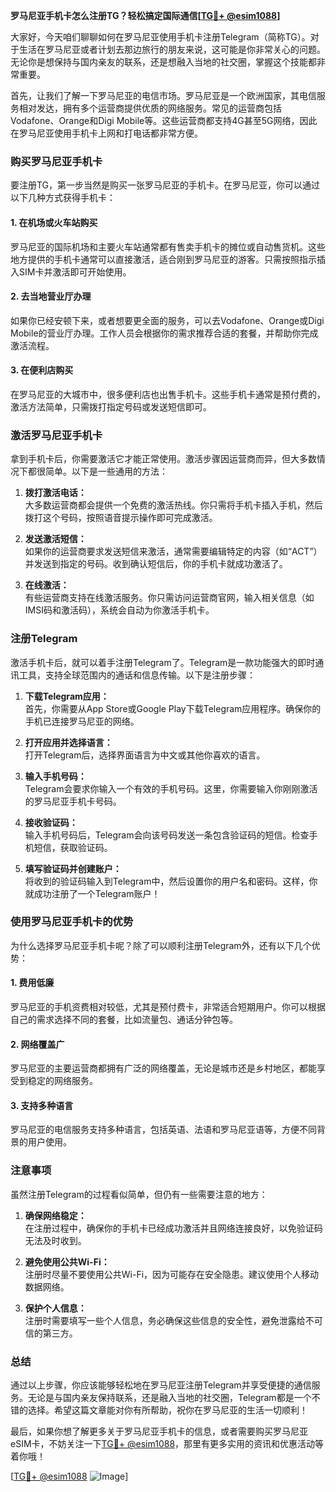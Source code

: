 **罗马尼亚手机卡怎么注册TG？轻松搞定国际通信[[TG💪+ @esim1088](https://t.me/s/esim1088)]**

大家好，今天咱们聊聊如何在罗马尼亚使用手机卡注册Telegram（简称TG）。对于生活在罗马尼亚或者计划去那边旅行的朋友来说，这可能是你非常关心的问题。无论你是想保持与国内亲友的联系，还是想融入当地的社交圈，掌握这个技能都非常重要。

首先，让我们了解一下罗马尼亚的电信市场。罗马尼亚是一个欧洲国家，其电信服务相对发达，拥有多个运营商提供优质的网络服务。常见的运营商包括Vodafone、Orange和Digi Mobile等。这些运营商都支持4G甚至5G网络，因此在罗马尼亚使用手机卡上网和打电话都非常方便。

### **购买罗马尼亚手机卡**

要注册TG，第一步当然是购买一张罗马尼亚的手机卡。在罗马尼亚，你可以通过以下几种方式获得手机卡：

#### **1. 在机场或火车站购买**
罗马尼亚的国际机场和主要火车站通常都有售卖手机卡的摊位或自动售货机。这些地方提供的手机卡通常可以直接激活，适合刚到罗马尼亚的游客。只需按照指示插入SIM卡并激活即可开始使用。

#### **2. 去当地营业厅办理**
如果你已经安顿下来，或者想要更全面的服务，可以去Vodafone、Orange或Digi Mobile的营业厅办理。工作人员会根据你的需求推荐合适的套餐，并帮助你完成激活流程。

#### **3. 在便利店购买**
在罗马尼亚的大城市中，很多便利店也出售手机卡。这些手机卡通常是预付费的，激活方法简单，只需拨打指定号码或发送短信即可。

### **激活罗马尼亚手机卡**

拿到手机卡后，你需要激活它才能正常使用。激活步骤因运营商而异，但大多数情况下都很简单。以下是一些通用的方法：

1. **拨打激活电话：**  
   大多数运营商都会提供一个免费的激活热线。你只需将手机卡插入手机，然后拨打这个号码，按照语音提示操作即可完成激活。

2. **发送激活短信：**  
   如果你的运营商要求发送短信来激活，通常需要编辑特定的内容（如“ACT”）并发送到指定的号码。收到确认短信后，你的手机卡就成功激活了。

3. **在线激活：**  
   有些运营商支持在线激活服务。你只需访问运营商官网，输入相关信息（如IMSI码和激活码），系统会自动为你激活手机卡。

### **注册Telegram**

激活手机卡后，就可以着手注册Telegram了。Telegram是一款功能强大的即时通讯工具，支持全球范围内的通话和信息传输。以下是注册步骤：

1. **下载Telegram应用：**  
   首先，你需要从App Store或Google Play下载Telegram应用程序。确保你的手机已连接罗马尼亚的网络。

2. **打开应用并选择语言：**  
   打开Telegram后，选择界面语言为中文或其他你喜欢的语言。

3. **输入手机号码：**  
   Telegram会要求你输入一个有效的手机号码。这里，你需要输入你刚刚激活的罗马尼亚手机卡号码。

4. **接收验证码：**  
   输入手机号码后，Telegram会向该号码发送一条包含验证码的短信。检查手机短信，获取验证码。

5. **填写验证码并创建账户：**  
   将收到的验证码输入到Telegram中，然后设置你的用户名和密码。这样，你就成功注册了一个Telegram账户！

### **使用罗马尼亚手机卡的优势**

为什么选择罗马尼亚手机卡呢？除了可以顺利注册Telegram外，还有以下几个优势：

#### **1. 费用低廉**
罗马尼亚的手机资费相对较低，尤其是预付费卡，非常适合短期用户。你可以根据自己的需求选择不同的套餐，比如流量包、通话分钟包等。

#### **2. 网络覆盖广**
罗马尼亚的主要运营商都拥有广泛的网络覆盖，无论是城市还是乡村地区，都能享受到稳定的网络服务。

#### **3. 支持多种语言**
罗马尼亚的电信服务支持多种语言，包括英语、法语和罗马尼亚语等，方便不同背景的用户使用。

### **注意事项**

虽然注册Telegram的过程看似简单，但仍有一些需要注意的地方：

1. **确保网络稳定：**  
   在注册过程中，确保你的手机卡已经成功激活并且网络连接良好，以免验证码无法及时收到。

2. **避免使用公共Wi-Fi：**  
   注册时尽量不要使用公共Wi-Fi，因为可能存在安全隐患。建议使用个人移动数据网络。

3. **保护个人信息：**  
   注册时需要填写一些个人信息，务必确保这些信息的安全性，避免泄露给不可信的第三方。

### **总结**

通过以上步骤，你应该能够轻松地在罗马尼亚注册Telegram并享受便捷的通信服务。无论是与国内亲友保持联系，还是融入当地的社交圈，Telegram都是一个不错的选择。希望这篇文章能对你有所帮助，祝你在罗马尼亚的生活一切顺利！

最后，如果你想了解更多关于罗马尼亚手机卡的信息，或者需要购买罗马尼亚eSIM卡，不妨关注一下[TG💪+ @esim1088](https://t.me/s/esim1088)，那里有更多实用的资讯和优惠活动等着你哦！

[[TG💪+ @esim1088](https://t.me/s/esim1088) ![Image](https://i.postimg.cc/4NQfJmqS/Snipaste-2025-05-13-00-14-12.png)]
